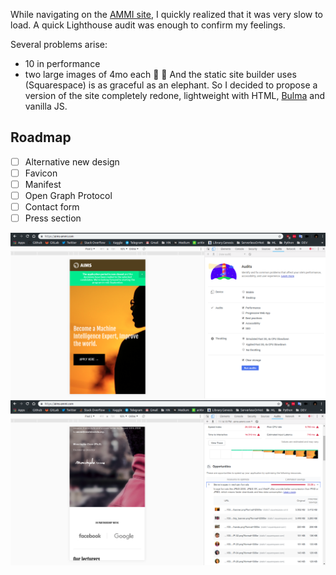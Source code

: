 While navigating on the [AMMI site](https://aims-ammi.com/), I quickly realized that it was very slow to load. A quick Lighthouse audit was enough to confirm my feelings.

Several problems arise:
* 10 in performance
* two large images of 4mo each :whale2: :whale2:
And the static site builder uses (Squarespace) is as graceful as an elephant. So I decided to propose a version of the site completely redone, lightweight with HTML, [Bulma](https://bulma.io/) and vanilla JS.
## Roadmap
- [ ] Alternative new design
- [ ] Favicon
- [ ] Manifest
- [ ] Open Graph Protocol
- [ ] Contact form
- [ ] Press section

![Lighthouse before](lighthouseBefore.png)
![Lighthouse after](lighthouseAfter2.png)

